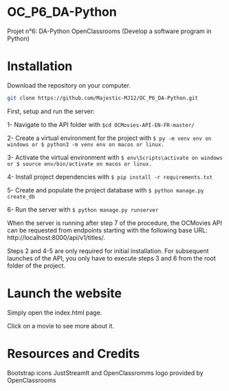 # OC_P6_DA-Python

Projet n°6: DA-Python OpenClassrooms (Develop a software program in Python)

# Installation

Download the repository on your computer.

```bash
git clone https://github.com/Majestic-MJ12/OC_P6_DA-Python.git
```

First, setup and run the server:



1- Navigate to the API folder with ```$cd OCMovies-API-EN-FR-master/```

2- Create a virtual environment for the project with ```$ py -m venv env on windows or $ python3 -m venv env on macos or linux.```

3- Activate the virtual environment with ```$ env\Scripts\activate on windows or $ source env/bin/activate on macos or linux.```

4- Install project dependencies with ```$ pip install -r requirements.txt```

5- Create and populate the project database with ```$ python manage.py create_db```

6- Run the server with ```$ python manage.py runserver```


When the server is running after step 7 of the procedure, the OCMovies API can be requested from endpoints starting with the following base URL: http://localhost:8000/api/v1/titles/.

Steps 2 and 4-5 are only required for initial installation. For subsequent launches of the API, you only have to execute steps 3 and 6 from the root folder of the project.

# Launch the website
Simply open the index.html page.

Click on a movie to see more about it.

# Resources and Credits

Bootstrap icons
JustStreamIt and OpenClassromms logo provided by OpenClassrooms
